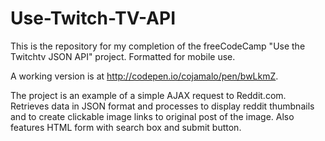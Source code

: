 # Use-Twitch-TV-API

This is the repository for my completion of the freeCodeCamp "Use the Twitchtv JSON API" project. Formatted for mobile use.

A working version is at http://codepen.io/cojamalo/pen/bwLkmZ.

The project is an example of a simple AJAX request to Reddit.com. Retrieves data in JSON format and processes to display reddit thumbnails and to create clickable image links to original post of the image. Also features HTML form with search box and submit button.
